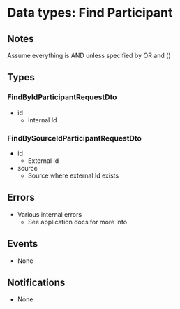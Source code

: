 # Data types: Find Participant

## Notes

Assume everything is AND unless specified by OR and ()

## Types

### FindByIdParticipantRequestDto

- id
  - Internal Id

### FindBySourceIdParticipantRequestDto

- id
  - External Id
- source
  - Source where external Id exists

## Errors

- Various internal errors
  - See application docs for more info

## Events

- None

## Notifications

- None

